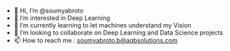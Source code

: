 - 👋 Hi, I’m @soumyabroto
- 👀 I’m interested in Deep Learning
- 🌱 I’m currently learning to let machines understand my Vision
- 💞️ I’m looking to collaborate on Deep Learning and Data Science projects
- 📫 How to reach me : soumyabroto.b@aqbsolutions.com

<!---
soumyabroto/soumyabroto is a ✨ special ✨ repository because its `README.md` (this file) appears on your GitHub profile.
You can click the Preview link to take a look at your changes.
--->
